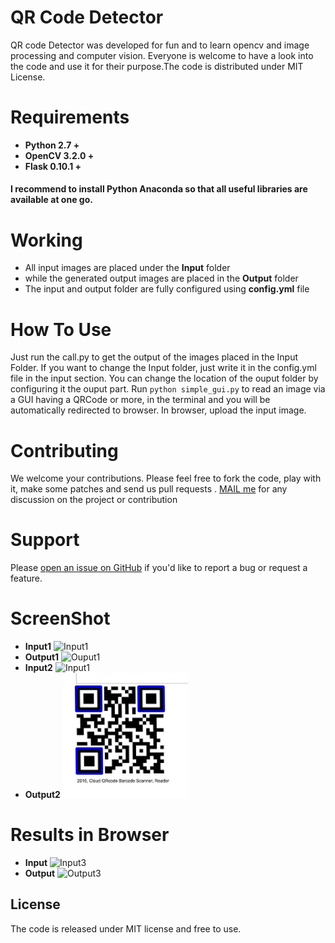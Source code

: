 # QR Code Detector

QR code Detector was developed for fun and to learn opencv and image processing and computer vision. Everyone is welcome to have a look into the code and use it for their purpose.The code is distributed under MIT License.

# Requirements

- **Python 2.7 +**
- **OpenCV 3.2.0 +**
- **Flask 0.10.1 +**

#### I recommend to install Python Anaconda so that all useful libraries are available at one go.
# Working
- All input images are placed under the **Input** folder
- while the generated output images are placed in the **Output** folder
- The input and output folder are fully configured using **config.yml** file

# How To Use
 Just run the call.py to get the output of the images placed in the Input Folder.
 If you want to change the Input folder, just write it in the config.yml file in the input section.
 You can change the location of the ouput folder by configuring it the ouput part.
 Run `python simple_gui.py` to read an image via a GUI having a QRCode or more, in the terminal and you will be automatically redirected to browser. In browser, upload the input image.
 
# Contributing
We welcome your contributions. Please feel free to fork the code, play with it, make some patches and send us pull requests .
 [MAIL me](anky.nits.cse@gmail.com) for any discussion on the project or contribution

# Support
Please [open an issue on GitHub](https://github.com/Griffintaur/QRCodeReader/issues/new) if you'd like to report a bug or request a feature.  

# ScreenShot
- **Input1** ![Input1](https://raw.githubusercontent.com/Griffintaur/QRCodeReader/master/Input/qr4.jpg)
- **Output1**
 ![Ouput1](https://raw.githubusercontent.com/Griffintaur/QRCodeReader/master/Results/output1.jpg)
- **Input2**
  ![Input1](https://raw.githubusercontent.com/Griffintaur/QRCodeReader/master/Input/qr3.jpg)
- **Output2**
  ![Ouput1](https://raw.githubusercontent.com/Griffintaur/QRCodeReader/master/Results/output0.jpg)
# Results in Browser
- **Input** ![Input3](https://raw.githubusercontent.com/ujjaldas1997/QRCodeReader/fixing/Results/Screenshot%20from%202017-09-07%2018-14-26.png)
- **Output** ![Output3](https://github.com/ujjaldas1997/QRCodeReader/blob/fixing/Results/Screenshot%20from%202017-09-07%2018-14-44.png?raw=true)
## License
The code is released under MIT license and free to use.
